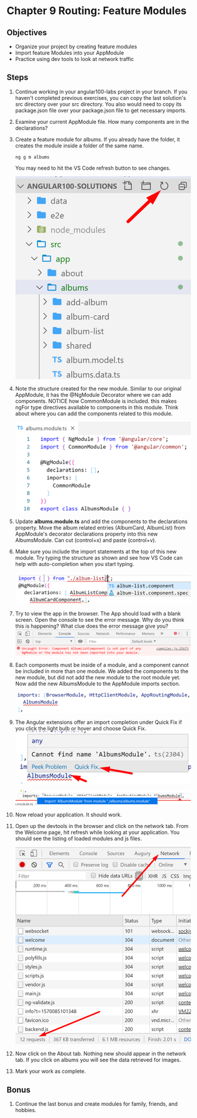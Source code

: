 # Chapter 9 Routing: Feature Modules

## Objectives

- Organize your project by creating feature modules
- Import feature Modules into your AppModule
- Practice using dev tools to look at network traffic

## Steps

1. Continue working in your angular100-labs project in your branch. If you haven't completed previous exercises, you can copy the last solution's src directory over your src directory. You also would need to copy its package.json file over your package.json file to get necessary imports.

1. Examine your current AppModule file. How many components are in the declarations?

1. Create a feature module for albums. If you already have the folder, it creates the module inside a folder of the same name.
   ```console
   ng g m albums
   ```

    You may need to hit the VS Code refresh button to see changes.

    ![](../screenshots/ng-g-m-refresh.png)

2. Note the structure created for the new module. Similar to our original AppModule, it has the @NgModule Decorator where we can add components. NOTICE how CommonModule is included. this makes ngFor type directives available to components in this module.  Think about where you can add the components related to this module.   
  
    ![](../screenshots/ng-g-m-structure.png)

   
3. Update **albums.module.ts** and add the components to the declarations property. Move the album related entries (AlbumCard, AlbumList) from AppModule's decorator declarations property into this new AlbumsModule. Can cut (control+x) and paste (control+v). 
   
4. Make sure you include the import statements at the top of this new module. Try typing the structure as shown and see how VS Code can help with auto-completion when you start typing.

    ![](../screenshots/ng-g-m-component-import-completion.png)

5. Try to view the app in the browser. The App should load with a blank screen. Open the console to see the error message. Why do you think this is happening? What clue does the error message give you?
    ![](../screenshots/ng-g-m-component-not-found.png)


6. Each components must be inside of a module, and a component cannot be included in more than one module. We added the components to the new module, but did not add the new module to the root module yet. Now add the new AlbumsModule to the AppModule imports section. 

    ![](../screenshots/2-add-module.png)

1. The Angular extensions offer an import completion under Quick Fix if you click the light bulb or hover and choose Quick Fix.
    ![](../screenshots/2-quick-fix-import.png)
  
    ![](../screenshots/ng-g-m-update-app-module.png)

7. Now reload your application. It should work.

8. Open up the devtools in the browser and click on the network tab. From the Welcome page, hit refresh while looking at your application. You should see the listing of loaded modules and js files.  

    ![](../screenshots/2-network-tab-initial-load.png)
 
9.  Now click on the About tab. Nothing new should appear in the network tab. If you click on albums you will see the data retrieved for images.

10. Mark your work as complete. 

## Bonus

1. Continue the last bonus and create modules for family, friends, and hobbies.